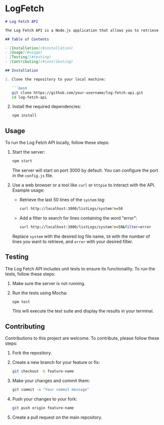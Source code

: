 # LogFetch

```markdown
# Log Fetch API

The Log Fetch API is a Node.js application that allows you to retrieve the last N lines of log files with optional filtering.

## Table of Contents

- [Installation](#installation)
- [Usage](#usage)
- [Testing](#testing)
- [Contributing](#contributing)

## Installation

1. Clone the repository to your local machine:

   ```bash
   git clone https://github.com/your-username/log-fetch-api.git
   cd log-fetch-api
   ```

2. Install the required dependencies:

   ```bash
   npm install
   ```

## Usage

To run the Log Fetch API locally, follow these steps:

1. Start the server:

   ```bash
   npm start
   ```

   The server will start on port 3000 by default. You can configure the port in the `config.js` file.

2. Use a web browser or a tool like `curl` or `httpie` to interact with the API. Example usage:

   - Retrieve the last 50 lines of the `system` log:

     ```bash
     curl http://localhost:3000/listLogs/system?n=50
     ```

   - Add a filter to search for lines containing the word "error":

     ```bash
     curl http://localhost:3000/listLogs/system?n=50&filter=error
     ```

   Replace `system` with the desired log file name, `50` with the number of lines you want to retrieve, and `error` with your desired filter.


## Testing

The Log Fetch API includes unit tests to ensure its functionality. To run the tests, follow these steps:

1. Make sure the server is not running.

2. Run the tests using Mocha:

   ```bash
   npm test
   ```

   This will execute the test suite and display the results in your terminal.

## Contributing

Contributions to this project are welcome. To contribute, please follow these steps:

1. Fork the repository.

2. Create a new branch for your feature or fix:

   ```bash
   git checkout -b feature-name
   ```

3. Make your changes and commit them:

   ```bash
   git commit -m "Your commit message"
   ```

4. Push your changes to your fork:

   ```bash
   git push origin feature-name
   ```

5. Create a pull request on the main repository.

```

